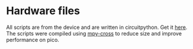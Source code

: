 # Hardware files

All scripts are from the device and are written in circuitpython. Get it [here](https://circuitpython.org/board/raspberry_pi_pico/).
The scripts were compiled using [mpy-cross](https://github.com/micropython/micropython/tree/master/mpy-cross) to reduce size and improve performance on pico.